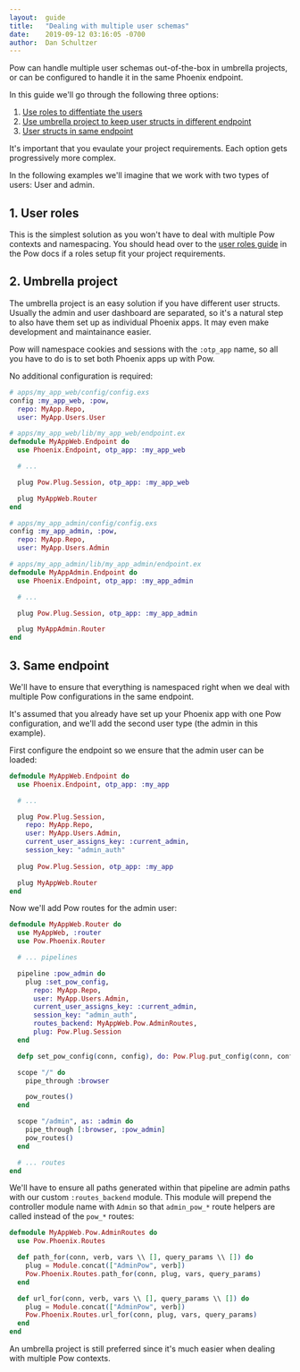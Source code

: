```yaml
---
layout:  guide
title:   "Dealing with multiple user schemas"
date:    2019-09-12 03:16:05 -0700
author:  Dan Schultzer
---
```


Pow can handle multiple user schemas out-of-the-box in umbrella projects, or can be configured to handle it in the same Phoenix endpoint.

In this guide we'll go through the following three options:

1. [Use roles to diffentiate the users](#1-user-roles)
2. [Use umbrella project to keep user structs in different endpoint](#2-umbrella-project)
3. [User structs in same endpoint](#3-same-endpoint)

It's important that you evaulate your project requirements. Each option gets progressively more complex.

In the following examples we'll imagine that we work with two types of users: User and admin.

## 1. User roles

This is the simplest solution as you won't have to deal with multiple Pow contexts and namespacing. You should head over to the [user roles guide](https://hexdocs.pm/pow/user_roles.html) in the Pow docs if a roles setup fit your project requirements.

## 2. Umbrella project

The umbrella project is an easy solution if you have different user structs. Usually the admin and user dashboard are separated, so it's a natural step to also have them set up as individual Phoenix apps. It may even make development and maintainance easier.

Pow will namespace cookies and sessions with the `:otp_app` name, so all you have to do is to set both Phoenix apps up with Pow.

No additional configuration is required:

```elixir
# apps/my_app_web/config/config.exs
config :my_app_web, :pow,
  repo: MyApp.Repo,
  user: MyApp.Users.User

# apps/my_app_web/lib/my_app_web/endpoint.ex
defmodule MyAppWeb.Endpoint do
  use Phoenix.Endpoint, otp_app: :my_app_web

  # ...

  plug Pow.Plug.Session, otp_app: :my_app_web

  plug MyAppWeb.Router
end
```

```elixir
# apps/my_app_admin/config/config.exs
config :my_app_admin, :pow,
  repo: MyApp.Repo,
  user: MyApp.Users.Admin

# apps/my_app_admin/lib/my_app_admin/endpoint.ex
defmodule MyAppAdmin.Endpoint do
  use Phoenix.Endpoint, otp_app: :my_app_admin

  # ...

  plug Pow.Plug.Session, otp_app: :my_app_admin

  plug MyAppAdmin.Router
end
```

## 3. Same endpoint

We'll have to ensure that everything is namespaced right when we deal with multiple Pow configurations in the same endpoint.

It's assumed that you already have set up your Phoenix app with one Pow configuration, and we'll add the second user type (the admin in this example).

First configure the endpoint so we ensure that the admin user can be loaded:

```elixir
defmodule MyAppWeb.Endpoint do
  use Phoenix.Endpoint, otp_app: :my_app

  # ...

  plug Pow.Plug.Session,
    repo: MyApp.Repo,
    user: MyApp.Users.Admin,
    current_user_assigns_key: :current_admin,
    session_key: "admin_auth"
  
  plug Pow.Plug.Session, otp_app: :my_app

  plug MyAppWeb.Router
end
```

Now we'll add Pow routes for the admin user:

```elixir
defmodule MyAppWeb.Router do
  use MyAppWeb, :router
  use Pow.Phoenix.Router

  # ... pipelines

  pipeline :pow_admin do
    plug :set_pow_config,
      repo: MyApp.Repo,
      user: MyApp.Users.Admin,
      current_user_assigns_key: :current_admin,
      session_key: "admin_auth",
      routes_backend: MyAppWeb.Pow.AdminRoutes,
      plug: Pow.Plug.Session
  end

  defp set_pow_config(conn, config), do: Pow.Plug.put_config(conn, config)

  scope "/" do
    pipe_through :browser

    pow_routes()
  end

  scope "/admin", as: :admin do
    pipe_through [:browser, :pow_admin]
    pow_routes()
  end

  # ... routes
end
```

We'll have to ensure all paths generated within that pipeline are admin paths with our custom `:routes_backend` module. This module will prepend the controller module name with `Admin` so that `admin_pow_*` route helpers are called instead of the `pow_*` routes:

```elixir
defmodule MyAppWeb.Pow.AdminRoutes do
  use Pow.Phoenix.Routes

  def path_for(conn, verb, vars \\ [], query_params \\ []) do
    plug = Module.concat(["AdminPow", verb])
    Pow.Phoenix.Routes.path_for(conn, plug, vars, query_params)
  end

  def url_for(conn, verb, vars \\ [], query_params \\ []) do
    plug = Module.concat(["AdminPow", verb])
    Pow.Phoenix.Routes.url_for(conn, plug, vars, query_params)
  end
end
```

An umbrella project is still preferred since it's much easier when dealing with multiple Pow contexts.
